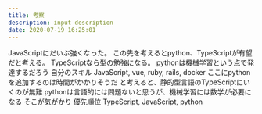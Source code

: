 ```yaml
---
title: 考察
description: input description
date: 2020-07-19 16:25:01
---
```


JavaScriptにだいぶ強くなった。
この先を考えるとpython、TypeScriptが有望だと考える。
TypeScriptなら型の勉強になる。
pythonは機械学習という点で発達するだろう
自分のスキル
JavaScript, vue, ruby, rails, docker
ここにpythonを追加するのは時間がかかりそうだ
と考えると、静的型言語のTypeScriptにいくのが無難
pythonは言語的には問題ないと思うが、機械学習には数学が必要になる
そこが気がかり
優先順位
TypeScript, JavaScript, python
